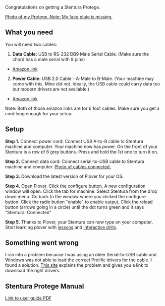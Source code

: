 Congratulations on getting a Stentura Protege. 

[Photo of my Protege. Note: My face plate is missing.](https://imgur.com/vKbiTOJ)

## What you need

You will need two cables:

1. **Data Cable:** 
USB to RS-232 DB9 Male Serial Cable. (Make sure the chord has a male serial with 9 pins)
- [Amazon link](http://a.co/9KWXIMP)
2. **Power Cable:**
USB 2.0 Cable - A-Male to B-Male. (Your machine may come with this. Mine did not. Ideally, the USB cable could carry data too but modern drivers are not available.)
- [Amazon link](http://a.co/fQDbqWD)

Note: Both of those amazon links are for 6 foot cables. Make sure you get a cord long enough for your setup.

## Setup

**Step 1.** 
Connect power cord: Connect USB A-to-B cable to Stentura machine and computer. Your machine now has power. On the front of your Stentura is a row of 6 grey buttons. Press and hold the 1st one to turn it on. 

**Step 2.**
Connect data cord: Connect serial-to-USB cable to Stentura machine and computer. 
[Photo of cables connected.](https://imgur.com/wGc9y4p)

**Step 3.** 
Download the latest version of Plover for your OS.

**Step 4.**
Open Plover. Click the configure button. A new configuration window will open. Click the tab for machine. Select Stentura from the drop down menu. Go back to the window where you clicked the configure button. Click the radio button "enable" to enable output. Click the reload button (arrows going in a circle) until the dot turns green and it says "Stentura: Connected"

**Step 5.**
Thanks to Plover, your Stentura can now type on your computer. Start learning plover with [lessons](https://sites.google.com/site/ploverdoc/lesson-1-fingers-and-keys) and [interactive drills](http://stenoknight.com/plover/haxeploverlearn/). 

## Something went wrong

I ran into a problem because I was using an older Serial-to-USB cable and Windows was not able to load the correct Prolific drivers for the cable. I found a solution. [This site](http://www.totalcardiagnostics.com/support/Knowledgebase/Article/View/92/20/prolific-usb-to-serial-fix-official-solution-to-code-10-error) explains the problem and gives you a link to download the right drivers. 

## Stentura Protege Manual

[Link to user guide PDF](http://www.stenograph.com/content/files/documents/Stentura%20Protege%20User%20Guide.pdf)


